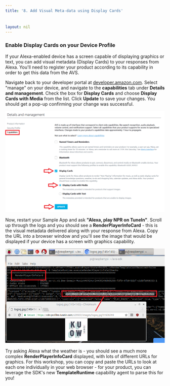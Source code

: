 ```yaml
---
title: '8. Add Visual Meta-data using Display Cards'


layout: nil
---
```


### Enable Display Cards on your Device Profile

If your Alexa-enabled device has a screen capable of displaying graphics or text, you can add visual metadata (Display Cards) to your responses from Alexa.  You'll need to register your product according to its capability in order to get this data from the AVS.

Navigate back to your developer portal at [developer.amazon.com](https://developer.amazon.com/login.html).  Select "manage" on your device, and navigate to the **capabilities** tab under **Details and management**.  Check the box for **Display Cards** and choose **Display Cards with Media** from the list.  Click **Update** to save your changes.  You should get a pop-up confirming your change was successful.

![DisplayCards](assets/DisplayCards.png)

Now, restart your Sample App and ask **"Alexa, play NPR on TuneIn"**.  Scroll up through the logs and you should see a **RenderPlayerInfoCard** - this is the visual metadata delivered along with your response from Alexa.  Copy the URL into a browser window and you'll see the image that would be displayed if your device has a screen with graphics capability.

![DisplayCards](assets/DisplayCards_NPR.png)

Try asking Alexa what the weather is - you should see a much more complex **RenderPlayerInfoCard** displayed, with lots of different URLs for graphics.  For this workshop, you can copy and paste the URLs to look at each one individually in your web browser - for your product, you can leverage the SDK's new **TemplateRuntime** capability agent to parse this for you!  

